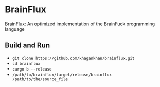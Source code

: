 # BrainFlux
BrainFlux: An optimized implementation of the BrainFuck programming language

## Build and Run
- `git clone https://github.com/khagankhan/brainflux.git`
- `cd brainflux`
- `cargo b --release`
- `/path/to/brainflux/target/release/brainflux /path/to/the/source_file`

